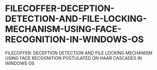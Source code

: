 # FILECOFFER-DECEPTION-DETECTION-AND-FILE-LOCKING-MECHANISM-USING-FACE-RECOGNITION-IN-WINDOWS-OS
FILECOFFER: DECEPTION DETECTION AND FILE LOCKING MECHANISM USING FACE RECOGNITION POSTULATED ON HAAR CASCADES IN WINDOWS OS
